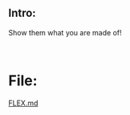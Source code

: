## Intro:
Show them what you are made of!

<br>

# File:
[FLEX.md](https://github.com/ChronosPK/Sibiu_Academic_CTF/files/10254151/FLEX.md)
